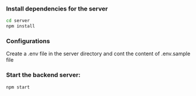 ### Install dependencies for the server
```bash
cd server
npm install
```

### Configurations
Create a .env file in the server directory and cont the content of .env.sample file

### Start the backend server:
```bash
npm start
```
